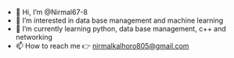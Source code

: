 - 👋 Hi, I’m @Nirmal67-8
- 👀 I’m interested in data base management and machine learning 
- 🌱 I’m currently learning python, data base management, c++ and networking  
- 📫 How to reach me 👉
 nirmalkalhoro805@gmail.com

<!---
Nirmal67-8/Nirmal67-8 is a ✨ special ✨ repository because its `README.md` (this file) appears on your GitHub profile.
You can click the Preview link to take a look at your changes.
--->
